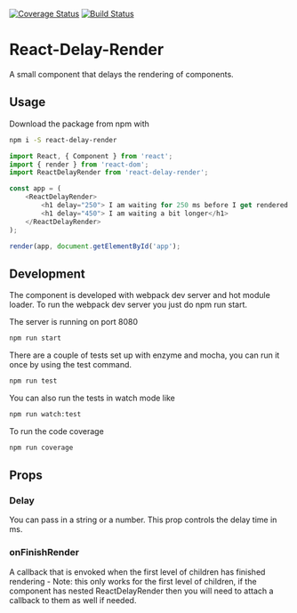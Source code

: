 [![Coverage Status](https://coveralls.io/repos/github/arnthor3/react-delay-render/badge.svg?branch=master)](https://coveralls.io/github/arnthor3/react-delay-render?branch=master)
[![Build Status](https://travis-ci.org/arnthor3/react-delay-render.svg?branch=master)](https://travis-ci.org/arnthor3/react-delay-render)
# React-Delay-Render
A small component that delays the rendering of components.

## Usage
Download the package from npm with

``` sh
npm i -S react-delay-render
```

``` js
import React, { Component } from 'react';
import { render } from 'react-dom';
import ReactDelayRender from 'react-delay-render';

const app = (
    <ReactDelayRender>
        <h1 delay="250"> I am waiting for 250 ms before I get rendered </h1>
        <h1 delay="450"> I am waiting a bit longer</h1>
    </ReactDelayRender>
);

render(app, document.getElementById('app');

```

## Development

The component is developed with webpack dev server and hot module loader.
To run the webpack dev server you just do npm run start.

The server is running on port 8080

``` sh
npm run start
```

There are a couple of tests set up with enzyme and mocha, you can run it once by using the test command.
``` sh
npm run test
```

You can also run the tests in watch mode like

``` sh
npm run watch:test
```

To run the code coverage

``` sh
npm run coverage
```
## Props

### Delay
You can pass in a string or a number. This prop controls the delay time in ms.

### onFinishRender
A callback that is envoked when the first level of children has finished rendering - Note: this only works for the first level of children, if the component has nested ReactDelayRender then you will need to attach a callback to them as well if needed.